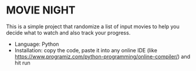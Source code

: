 # MOVIE NIGHT
This is a simple project that randomize a list of input movies to help you decide what to watch and also track your progress.

- Language: Python
- Installation: copy the code, paste it into any online IDE (like https://www.programiz.com/python-programming/online-compiler/) and hit run
